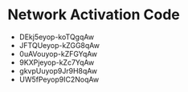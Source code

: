 # Network Activation Code
* DEkj5eyop-koTQgqAw
* JFTQUeyop-kZGG8qAw
* 0uAVouyop-kZFGYqAw
* 9KXPjeyop-kZc7YqAw
* gkvpUuyop9Jr9H8qAw
* UW5fPeyop9IC2NoqAw
